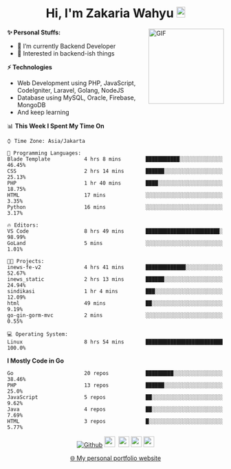 <h1 align="center">Hi, I'm Zakaria Wahyu <img src="https://github.com/TheDudeThatCode/TheDudeThatCode/blob/master/Assets/Hi.gif" width="20px" height="25px"></h1>

<img align="right" alt="GIF" height="175px" src="https://www.nayakapratama.co.id/wp-content/uploads/2019/07/Website-Maintenance.gif" />

**✨ Personal Stuffs:**
- 🔭 I’m currently Backend Developer
- 🌱 Interested in backend-ish things

**⚡ Technologies**
- Web Development using PHP, JavaScript, CodeIgniter, Laravel, Golang, NodeJS
- Database using MySQL, Oracle, Firebase, MongoDB
- And keep learning

<!--START_SECTION:waka-->
📊 **This Week I Spent My Time On** 

```text
⌚︎ Time Zone: Asia/Jakarta

💬 Programming Languages: 
Blade Template           4 hrs 8 mins        ███████████░░░░░░░░░░░░░░   46.45% 
CSS                      2 hrs 14 mins       ██████░░░░░░░░░░░░░░░░░░░   25.13% 
PHP                      1 hr 40 mins        ████░░░░░░░░░░░░░░░░░░░░░   18.75% 
HTML                     17 mins             ░░░░░░░░░░░░░░░░░░░░░░░░░   3.35% 
Python                   16 mins             ░░░░░░░░░░░░░░░░░░░░░░░░░   3.17%

🔥 Editors: 
VS Code                  8 hrs 49 mins       ████████████████████████░   98.99% 
GoLand                   5 mins              ░░░░░░░░░░░░░░░░░░░░░░░░░   1.01%

🐱‍💻 Projects: 
inews-fe-v2              4 hrs 41 mins       █████████████░░░░░░░░░░░░   52.67% 
inews_static             2 hrs 13 mins       ██████░░░░░░░░░░░░░░░░░░░   24.94% 
sindikasi                1 hr 4 mins         ███░░░░░░░░░░░░░░░░░░░░░░   12.09% 
html                     49 mins             ██░░░░░░░░░░░░░░░░░░░░░░░   9.19% 
go-gin-gorm-mvc          2 mins              ░░░░░░░░░░░░░░░░░░░░░░░░░   0.55%

💻 Operating System: 
Linux                    8 hrs 54 mins       █████████████████████████   100.0%

```

**I Mostly Code in Go** 

```text
Go                       20 repos            █████████░░░░░░░░░░░░░░░░   38.46% 
PHP                      13 repos            ██████░░░░░░░░░░░░░░░░░░░   25.0% 
JavaScript               5 repos             ██░░░░░░░░░░░░░░░░░░░░░░░   9.62% 
Java                     4 repos             ██░░░░░░░░░░░░░░░░░░░░░░░   7.69% 
HTML                     3 repos             █░░░░░░░░░░░░░░░░░░░░░░░░   5.77%

```



<!--END_SECTION:waka-->

<p align="center">
<a href="https://github.com/zakariawahyu" target="_blank"><img alt="Github" src="https://img.shields.io/badge/GitHub-%2312100E.svg?&style=for-the-badge&logo=Github&logoColor=white" /></a>
<a href="https://www.twitter.com/_zakariawahyu"><img src="https://img.shields.io/badge/twitter-%231DA1F2.svg?&style=for-the-badge&logo=twitter&logoColor=white" height=25></a> 
<a href="https://www.linkedin.com/in/zakariawahyu"><img src="https://img.shields.io/badge/linkedin-%230077B5.svg?&style=for-the-badge&logo=linkedin&logoColor=white" height=25></a> 
<a href="https://www.instagram.com/_zakariawahyu"><img src="https://img.shields.io/badge/instagram-%23E4405F.svg?&style=for-the-badge&logo=instagram&logoColor=white" height=25></a>
<a href="https://medium.com/@zakariawahyu"><img src="https://img.shields.io/badge/Medium-12100E?style=for-the-badge&logo=medium&logoColor=white" height=25></a>
</p>
<p align="center"><a href="https://www.zakariawahyu.com" target="_blank">🌐 My personal portfolio website</a></p>
